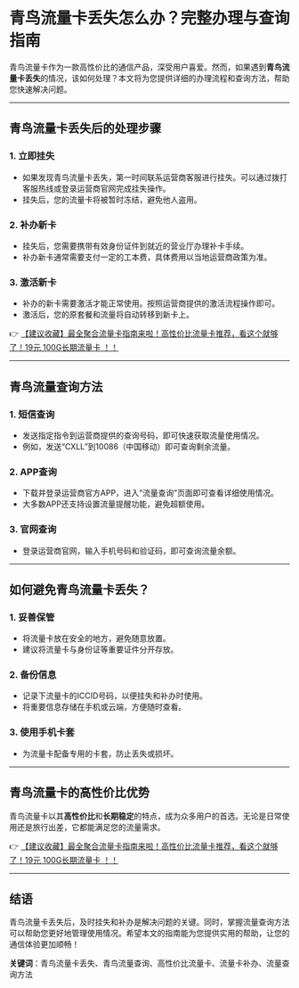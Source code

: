 # 青鸟流量卡丢失怎么办？完整办理与查询指南

青鸟流量卡作为一款高性价比的通信产品，深受用户喜爱。然而，如果遇到**青鸟流量卡丢失**的情况，该如何处理？本文将为您提供详细的办理流程和查询方法，帮助您快速解决问题。

---

## 青鸟流量卡丢失后的处理步骤

### 1. **立即挂失**
   - 如果发现青鸟流量卡丢失，第一时间联系运营商客服进行挂失。可以通过拨打客服热线或登录运营商官网完成挂失操作。
   - 挂失后，您的流量卡将被暂时冻结，避免他人盗用。

### 2. **补办新卡**
   - 挂失后，您需要携带有效身份证件到就近的营业厅办理补卡手续。
   - 补办新卡通常需要支付一定的工本费，具体费用以当地运营商政策为准。

### 3. **激活新卡**
   - 补办的新卡需要激活才能正常使用。按照运营商提供的激活流程操作即可。
   - 激活后，您的原套餐和流量将自动转移到新卡上。

👉 [【建议收藏】最全聚合流量卡指南来啦！高性价比流量卡推荐，看这个就够了！19元 100G长期流量卡 ！！](https://bit.ly/Liuliangka)

---

## 青鸟流量查询方法

### 1. **短信查询**
   - 发送指定指令到运营商提供的查询号码，即可快速获取流量使用情况。
   - 例如，发送“CXLL”到10086（中国移动）即可查询剩余流量。

### 2. **APP查询**
   - 下载并登录运营商官方APP，进入“流量查询”页面即可查看详细使用情况。
   - 大多数APP还支持设置流量提醒功能，避免超额使用。

### 3. **官网查询**
   - 登录运营商官网，输入手机号码和验证码，即可查询流量余额。

---

## 如何避免青鸟流量卡丢失？

### 1. **妥善保管**
   - 将流量卡放在安全的地方，避免随意放置。
   - 建议将流量卡与身份证等重要证件分开存放。

### 2. **备份信息**
   - 记录下流量卡的ICCID号码，以便挂失和补办时使用。
   - 将重要信息存储在手机或云端，方便随时查看。

### 3. **使用手机卡套**
   - 为流量卡配备专用的卡套，防止丢失或损坏。

---

## 青鸟流量卡的高性价比优势

青鸟流量卡以其**高性价比**和**长期稳定**的特点，成为众多用户的首选。无论是日常使用还是旅行出差，它都能满足您的流量需求。

👉 [【建议收藏】最全聚合流量卡指南来啦！高性价比流量卡推荐，看这个就够了！19元 100G长期流量卡 ！！](https://bit.ly/Liuliangka)

---

## 结语

青鸟流量卡丢失后，及时挂失和补办是解决问题的关键。同时，掌握流量查询方法可以帮助您更好地管理使用情况。希望本文的指南能为您提供实用的帮助，让您的通信体验更加顺畅！

**关键词**：青鸟流量卡丢失、青鸟流量查询、高性价比流量卡、流量卡补办、流量查询方法